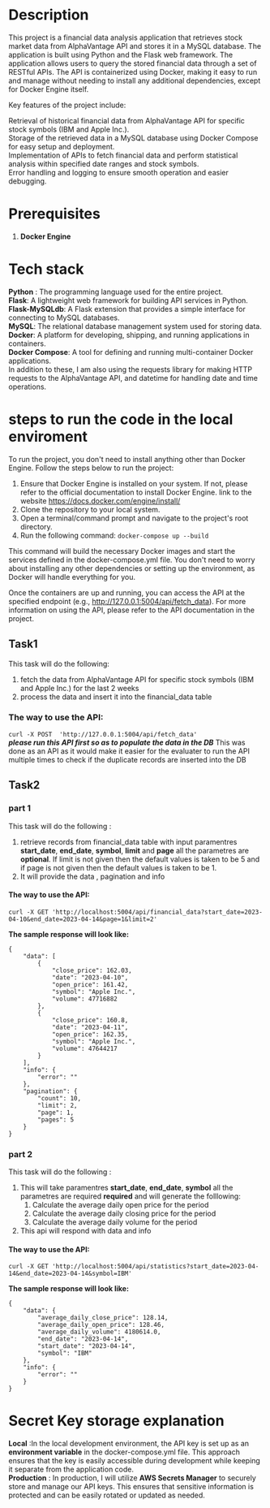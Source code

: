 # Description
This project is a financial data analysis  application that retrieves stock market data from AlphaVantage API and stores it in a MySQL database. The application is built using Python and the Flask web framework. The application allows users to query the stored financial data through a set of RESTful APIs. The API is containerized using Docker, making it easy to run and manage without needing to install any additional dependencies, except for Docker Engine itself.

Key features of the project include:

Retrieval of historical financial data from AlphaVantage API for specific stock symbols (IBM and Apple Inc.).<br />
Storage of the retrieved data in a MySQL database using Docker Compose for easy setup and deployment.<br />
Implementation of APIs to fetch financial data and perform statistical analysis within specified date ranges and stock symbols.<br />
Error handling and logging to ensure smooth operation and easier debugging.<br />

# Prerequisites
1. **Docker Engine**

# Tech stack 
**Python** : The programming language used for the entire project.<br />
**Flask**: A lightweight web framework for building API services in Python.<br />
**Flask-MySQLdb**: A Flask extension that provides a simple interface for connecting to MySQL databases.<br />
**MySQL**: The relational database management system used for storing data.<br />
**Docker**: A platform for developing, shipping, and running applications in containers.<br />
**Docker Compose**: A tool for defining and running multi-container Docker applications.<br />
In addition to these, I am also using the requests library for making HTTP requests to the AlphaVantage API, and datetime for handling date and time operations.<br />

# steps to run the code in the local enviroment

To run the project, you don't need to install anything other than Docker Engine. Follow the steps below to run the project:

1. Ensure that Docker Engine is installed on your system. If not, please refer to the official documentation to install Docker Engine. link to the website  https://docs.docker.com/engine/install/ 
2. Clone the repository to your local system.
3. Open a terminal/command prompt and navigate to the project's root directory.
4. Run the following command: ``` docker-compose up --build ```

This command will build the necessary Docker images and start the services defined in the docker-compose.yml file. You don't need to worry about installing any other dependencies or setting up the environment, as Docker will handle everything for you.

Once the containers are up and running, you can access the API at the specified endpoint (e.g., http://127.0.0.1:5004/api/fetch_data). For more information on using the API, please refer to the API documentation in the project.

## Task1
This task will do the following: 
1. fetch the data from  AlphaVantage API for specific stock symbols (IBM and Apple Inc.) for the last 2 weeks <br />
2. process the data and insert it into the financial_data table

### The way to use the API:
```curl -X POST  'http://127.0.0.1:5004/api/fetch_data'```<br />
***please run this API first so as to populate the data in the DB***
This was done as an API as it would make it easier for the evaluater to run the API multiple times to check if the duplicate records are inserted into the DB

## Task2

### part 1
 This task will do the following : <br />
 1. retrieve records from financial_data table with input paramentres **start_date**, **end_date**, **symbol**, **limit** and **page**  all the parametres are **optional**. If limit is not given then the default values is taken to be 5 and if page is not given then the default values is taken to be 1.
 2. It will provide the data , pagination and info 
#### The way to use the API:
```curl -X GET 'http://localhost:5004/api/financial_data?start_date=2023-04-10&end_date=2023-04-14&page=1&limit=2'```

**The sample response will look like:**

```
{
    "data": [
        {
            "close_price": 162.03,
            "date": "2023-04-10",
            "open_price": 161.42,
            "symbol": "Apple Inc.",
            "volume": 47716882
        },
        {
            "close_price": 160.8,
            "date": "2023-04-11",
            "open_price": 162.35,
            "symbol": "Apple Inc.",
            "volume": 47644217
        }
    ],
    "info": {
        "error": ""
    },
    "pagination": {
        "count": 10,
        "limit": 2,
        "page": 1,
        "pages": 5
    }
}

```


### part 2
This task will do the following : <br />
1. This will take paramentres  **start_date**, **end_date**, **symbol** all the parametres are required **required** and will generate the folllowing:
    1. Calculate the average daily open price for the period <br />
    2. Calculate the average daily closing price for the period <br />
    3. Calculate the average daily volume for the period <br />
2. This api will respond with data and info

#### The way to use the API:
``` curl -X GET 'http://localhost:5004/api/statistics?start_date=2023-04-14&end_date=2023-04-14&symbol=IBM' ```

**The sample response will look like:**

```
{
    "data": {
        "average_daily_close_price": 128.14,
        "average_daily_open_price": 128.46,
        "average_daily_volume": 4180614.0,
        "end_date": "2023-04-14",
        "start_date": "2023-04-14",
        "symbol": "IBM"
    },
    "info": {
        "error": ""
    }
}
```

# Secret Key storage explanation

**Local** :In the local development environment, the API key is set up as an **environment variable** in the docker-compose.yml file. This approach ensures that the key is easily accessible during development while keeping it separate from the application code.<br />
**Production** : In production, I will utilize **AWS Secrets Manager** to securely store and manage our API keys. This ensures that sensitive information is protected and can be easily rotated or updated as needed.

